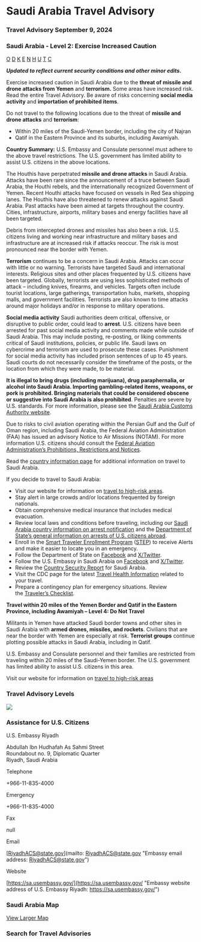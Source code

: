 # Saudi Arabia Travel Advisory

### Travel Advisory September 9, 2024

### Saudi Arabia - Level 2: Exercise Increased Caution

[O](javascript:void(0); "Tool Tip: Other")
[D](javascript:void(0); "Tool Tip: Wrongful Detention")
[K](javascript:void(0); "Tool Tip: Kidnap and Hostage")
[E](javascript:void(0); "Tool Tip: Event")
[N](javascript:void(0); "Tool Tip: Disaster")
[H](javascript:void(0); "Tool Tip: Health")
[U](javascript:void(0); "Tool Tip: Civil Unrest")
[T](javascript:void(0); "Tool Tip: Terrorism")
[C](javascript:void(0); "Tool Tip: Crimes")

***Updated to reflect current security conditions and other minor edits.***

Exercise increased caution in Saudi Arabia due to the **threat of missile and drone attacks from Yemen** and **terrorism.** Some areas have increased risk. Read the entire Travel Advisory. Be aware of risks concerning **social media activity** and **importation of prohibited items**.

Do not travel to the following locations due to the threat of **missile and drone attacks** and **terrorism**:

* Within 20 miles of the Saudi-Yemen border, including the city of Najran
* Qatif in the Eastern Province and its suburbs, including Awamiyah.

**Country Summary:** U.S. Embassy and Consulate personnel must adhere to the above travel restrictions. The U.S. government has limited ability to assist U.S. citizens in the above locations.

The Houthis have perpetrated **missile and drone attacks** in Saudi Arabia. Attacks have been rare since the announcement of a truce between Saudi Arabia, the Houthi rebels, and the internationally recognized Government of Yemen. Recent Houthi attacks have focused on vessels in Red Sea shipping lanes. The Houthis have also threatened to renew attacks against Saudi Arabia. Past attacks have been aimed at targets throughout the country. Cities, infrastructure, airports, military bases and energy facilities have all been targeted.

Debris from intercepted drones and missiles has also been a risk. U.S. citizens living and working near infrastructure and military bases and infrastructure are at increased risk if attacks reoccur. The risk is most pronounced near the border with Yemen.

**Terrorism** continues to be a concern in Saudi Arabia. Attacks can occur with little or no warning. Terrorists have targeted Saudi and international interests. Religious sites and other places frequented by U.S. citizens have been targeted. Globally, terrorists are using less sophisticated methods of attack – including knives, firearms, and vehicles. Targets often include tourist locations, large gatherings, transportation hubs, markets, shopping malls, and government facilities. Terrorists are also known to time attacks around major holidays and/or in response to military operations.

**Social media activity** Saudi authorities deem critical, offensive, or disruptive to public order, could lead to **arrest**. U.S. citizens have been arrested for past social media activity and comments made while outside of Saudi Arabia. This may include posting, re-posting, or liking comments critical of Saudi institutions, policies, or public life. Saudi laws on cybercrime and terrorism are used to prosecute these cases. Punishment for social media activity has included prison sentences of up to 45 years. Saudi courts do not necessarily consider the timeframe of the posts, or the location from which they were made, to be material.

**It is illegal to bring drugs (including marijuana), drug paraphernalia, or alcohol into Saudi Arabia. Importing gambling-related items, weapons, or pork is prohibited. Bringing materials that could be considered obscene or suggestive into Saudi Arabia is also prohibited**. Penalties are severe by U.S. standards. For more information, please see the [Saudi Arabia Customs Authority website](https://zatca.gov.sa/en/HelpCenter/FAQs/Pages/FAQArchiveEservices.aspx?cat=15).

Due to risks to civil aviation operating within the Persian Gulf and the Gulf of Oman region, including Saudi Arabia, the Federal Aviation Administration (FAA) has issued an advisory Notice to Air Missions (NOTAM). For more information U.S. citizens should consult the [Federal Aviation Administration’s Prohibitions, Restrictions and Notices](https://travel.state.gov/content/travel/en/traveladvisories/traveladvisories/saudi-arabia-travel-advisory.html#ExternalPopup).

Read the [country information page](https://travel.state.gov/content/travel/en/international-travel/International-Travel-Country-Information-Pages/SaudiArabia.html) for additional information on travel to Saudi Arabia.

If you decide to travel to Saudi Arabia:

* Visit our website for information on [travel to high-risk areas](https://travel.state.gov/content/travel/en/international-travel/before-you-go/travelers-with-special-considerations/high-risk-travelers.html).
* Stay alert in large crowds and/or locations frequented by foreign nationals.
* Obtain comprehensive medical insurance that includes medical evacuation.
* Review local laws and conditions before traveling, including our [Saudi Arabia country information on arrest notification](https://travel.state.gov/content/travel/en/international-travel/International-Travel-Country-Information-Pages/SaudiArabia.html) and the [Department of State’s general information on arrests of U.S. citizens abroad](https://travel.state.gov/content/travel/en/international-travel/emergencies/arrest-detention.html).
* Enroll in the [Smart Traveler Enrollment Program](https://step.state.gov/step/) ([STEP](https://step.state.gov/step/)) to receive Alerts and make it easier to locate you in an emergency.
* Follow the Department of State on [Facebook](https://www.facebook.com/travelgov/) and [X/Twitter](https://twitter.com/TravelGov).
* Follow the U.S. Embassy in Saudi Arabia on [Facebook](https://www.facebook.com/USAinKSA/) and [X/Twitter](https://twitter.com/USAinKSA).
* Review the [Country Security Report](https://www.osac.gov/Content/Browse/Report?subContentTypes=Country%20Security%20Report) for Saudi Arabia.
* Visit the CDC page for the latest [Travel Health Information](https://wwwnc.cdc.gov/travel/destinations/list) related to your travel.
* Prepare a contingency plan for emergency situations. Review the [Traveler’s Checklist](https://travel.state.gov/content/travel/en/international-travel/before-you-go/travelers-checklist.html).

**Travel within 20 miles of the Yemen Border and Qatif in the Eastern Province, including Awamiyah – Level 4: Do Not Travel**

Militants in Yemen have attacked Saudi border towns and other sites in Saudi Arabia with **armed drones, missiles, and rockets**. Civilians that are near the border with Yemen are especially at risk. **Terrorist groups** continue plotting possible attacks in Saudi Arabia, including in Qatif.

U.S. Embassy and Consulate personnel and their families are restricted from traveling within 20 miles of the Saudi-Yemen border. The U.S. government has limited ability to assist U.S. citizens in this area.

Visit our website for information on [travel to high-risk areas](https://travel.state.gov/content/travel/en/international-travel/before-you-go/travelers-with-special-considerations/high-risk-travelers.html)

### Travel Advisory Levels

[![](/content/dam/NEWTravelAssets/images/travel-levelv2.svg)](/content/travel/en/international-travel/before-you-go/about-our-new-products.html "Travel Advisory Levels")

### Assistance for U.S. Citizens

U.S. Embassy Riyadh

Abdullah Ibn Hudhafah As Sahmi Street  
Roundabout no. 9, Diplomatic Quarter  
Riyadh, Saudi Arabia

Telephone

+966-11-835-4000

Emergency

+966-11-835-4000

Fax

null

Email

[RiyadhACS@state.gov](mailto: RiyadhACS@state.gov "Embassy email address: RiyadhACS@state.gov")

Website

[https://sa.usembassy.gov/](https://sa.usembassy.gov/ "Embassy website address of U.S. Embassy Riyadh: https://sa.usembassy.gov/")

### Saudi Arabia Map

[View Larger Map](https://travelmaps.state.gov/TSGMap/?extent=24.494905496,15.235891046,64.567707572,34.128442109 "Map of Saudi Arabia")



### Search for Travel Advisories